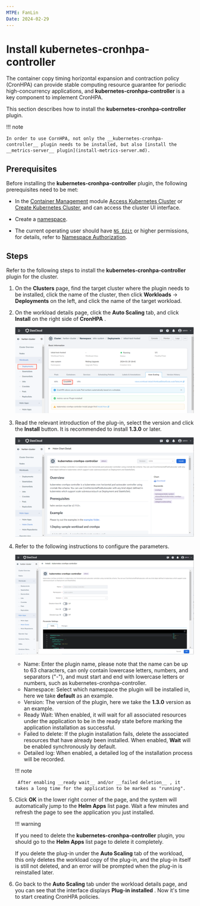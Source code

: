 ```yaml
---
MTPE: FanLin
Date: 2024-02-29
---
```


# Install kubernetes-cronhpa-controller

The container copy timing horizontal expansion and contraction policy (CronHPA) can provide stable computing resource guarantee for periodic high-concurrency applications, and __kubernetes-cronhpa-controller__ is a key component to implement CronHPA.

This section describes how to install the __kubernetes-cronhpa-controller__ plugin.

!!! note

    In order to use CornHPA, not only the __kubernetes-cronhpa-controller__ plugin needs to be installed, but also [install the __metrics-server__ plugin](install-metrics-server.md).

## Prerequisites

Before installing the __kubernetes-cronhpa-controller__ plugin, the following prerequisites need to be met:

- In the [Container Management](../../intro/index.md) module [Access Kubernetes Cluster](../clusters/integrate-cluster.md) or [Create Kubernetes Cluster](../clusters/create-cluster.md), and can access the cluster UI interface.

- Create a [namespace](../namespaces/createns.md).

- The current operating user should have [`NS Edit`](../permissions/permission-brief.md#ns-edit) or higher permissions, for details, refer to [Namespace Authorization](../namespaces/createns.md).

## Steps

Refer to the following steps to install the __kubernetes-cronhpa-controller__ plugin for the cluster.

1. On the __Clusters__ page, find the target cluster where the plugin needs to be installed, click the name of the cluster, then click __Workloads__ -> __Deployments__ on the left, and click the name of the target workload.

2. On the workload details page, click the __Auto Scaling__ tab, and click __Install__ on the right side of __CronHPA__ .

    ![Auto Scaling](../images/installcronhpa.png)

3. Read the relevant introduction of the plug-in, select the version and click the __Install__ button. It is recommended to install __1.3.0__ or later.

    ![Install](../images/installcronhpa1.png)

4. Refer to the following instructions to configure the parameters.

    ![Config](../images/installcronhpa2.png)

    - Name: Enter the plugin name, please note that the name can be up to 63 characters, can only contain lowercase letters, numbers, and separators ("-"), and must start and end with lowercase letters or numbers, such as kubernetes-cronhpa-controller.
    - Namespace: Select which namespace the plugin will be installed in, here we take __default__ as an example.
    - Version: The version of the plugin, here we take the __1.3.0__ version as an example.
    - Ready Wait: When enabled, it will wait for all associated resources under the application to be in the ready state before marking the application installation as successful.
    - Failed to delete: If the plugin installation fails, delete the associated resources that have already been installed. When enabled, __Wait__ will be enabled synchronously by default.
    - Detailed log: When enabled, a detailed log of the installation process will be recorded.

    !!! note

        After enabling __ready wait__ and/or __failed deletion__ , it takes a long time for the application to be marked as "running".

5. Click __OK__ in the lower right corner of the page, and the system will automatically jump to the __Helm Apps__ list page. Wait a few minutes and refresh the page to see the application you just installed.

    !!! warning

    If you need to delete the __kubernetes-cronhpa-controller__ plugin, you should go to the __Helm Apps__ list page to delete it completely.

    If you delete the plug-in under the __Auto Scaling__ tab of the workload, this only deletes the workload copy of the plug-in, and the plug-in itself is still not deleted, and an error will be prompted when the plug-in is reinstalled later.

6. Go back to the __Auto Scaling__ tab under the workload details page, and you can see that the interface displays __Plug-in installed__ . Now it's time to start creating CronHPA policies.
